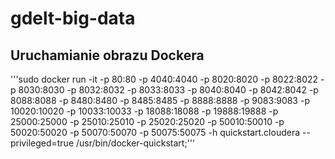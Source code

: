 # gdelt-big-data

## Uruchamianie obrazu Dockera

'''sudo docker run -it  -p 80:80  -p 4040:4040  -p 8020:8020  -p 8022:8022  -p 8030:8030  -p 8032:8032  -p 8033:8033  -p 8040:8040  -p 8042:8042  -p 8088:8088  -p 8480:8480  -p 8485:8485  -p 8888:8888  -p 9083:9083  -p 10020:10020  -p 10033:10033  -p 18088:18088  -p 19888:19888  -p 25000:25000  -p 25010:25010  -p 25020:25020  -p 50010:50010  -p 50020:50020  -p 50070:50070  -p 50075:50075  -h quickstart.cloudera --privileged=true  <hash> /usr/bin/docker-quickstart;'''